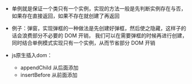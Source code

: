 
* 单例就是保证一个类只有一个实例，实现的方法一般是先判断实例存在与否，如果存在直接返回，如果不存在就创建了再返回
* 例子：弹窗，实现弹框的一种做法是先创建好弹框，然后使之隐藏，这样子的话会浪费部分不必要的 DOM 开销，
  我们可以在需要弹框的时候再进行创建，同时结合单例模式实现只有一个实例，从而节省部分 DOM 开销
  
* js原生插入dom：
  + appendChild 从后面添加
  + insertBefore 从前面添加